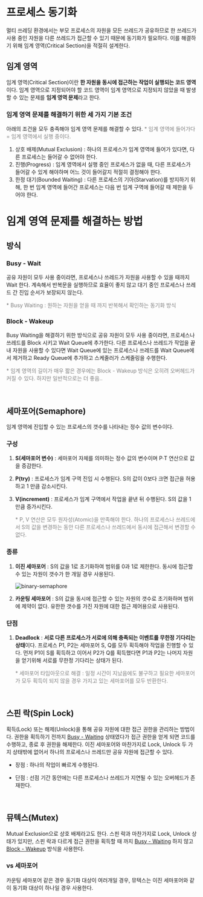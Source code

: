 # 프로세스 동기화

멀티 쓰레딩 환경에서는 부모 프로세스의 자원을 모든 쓰레드가 공유하므로 한 쓰레드가 사용 중인 자원을 다른 쓰레드가 접근할 수 있기 때문에 동기화가 필요하다. 이를 해결하기 위해 임계 영역(Critical Section)을 적절히 설계한다.

## 임계 영역

임계 영역(Critical Section)이란 **한 자원을 동시에 접근하는 작업이 실행되는 코드 영역**이다. 임계 영역으로 지정되어야 할 코드 영역이 임계 영역으로 지정되지 않았을 때 발생할 수 있는 문제를 **임계 영역 문제**라고 한다.

### 임계 영역 문제를 해결하기 위한 세 가지 기본 조건

아래의 조건을 모두 충족해야 임계 영역 문제를 해결할 수 있다. <span style="color:gray">* 임계 영역에 들어가다 = 임계 영역에서 실행 중이다.</span>

1. 상호 배제(Mutual Exclusion) : 하나의 프로세스가 임계 영역에 들어가 있다면, 다른 프로세스는 들어갈 수 없어야 한다.
2. 진행(Progress) : 임계 영역에서 실행 중인 프로세스가 없을 때, 다른 프로세스가 들어갈 수 있게 해야하며 어느 것이 들어갈지 적절히 결정해야 한다.
3. 한정 대기(Bounded Waiting) : 다른 프로세스의 기아(Starvation)를 방지하기 위해, 한 번 임계 영역에 들어간 프로세스는 다음 번 임계 구역에 들어갈 때 제한을 두어야 한다.

# 임계 영역 문제를 해결하는 방법

## 방식

### **Busy - Wait**

공유 자원이 모두 사용 중이라면, 프로세스나 쓰레드가 자원을 사용할 수 있을 때까지 Wait 한다. 계속해서 반복문을 실행하므로 효율이 좋지 않고 대기 중인 프로세스나 쓰레드 간 진입 순서가 보장되지 않는다.

<span style="color:gray">* Busy Waiting : 원하는 자원을 얻을 때 까지 반복해서 확인하는 동기화 방식</span>

### **Block - Wakeup**

Busy Waiting을 해결하기 위한 방식으로 공유 자원이 모두 사용 중이라면, 프로세스나 쓰레드를 Block 시키고 Wait Queue에 추가한다. 다른 프로세스나 쓰레드가 작업을 끝내 자원을 사용할 수 있다면 Wait Queue에 있는 프로세스나 쓰레드를 Wait Queue에서 제거하고 Ready Queue에 추가하고 스케줄러가 스케줄링을 수행한다.

<span style="color:gray">* 임계 영역의 길이가 매우 짧은 경우에는 Block - Wakeup 방식은 오히려 오버헤드가 커질 수 있다. 하지만 일반적으로는 더 좋음..</span>

&nbsp;
## **세마포어(Semaphore)**

임계 영역에 진입할 수 있는 프로세스의 갯수를 나타내는 정수 값의 변수이다.

### **구성**

1. **S(세마포어 변수)** : 세마포어 자체를 의미하는 정수 값의 변수이며 P∙T 연산으로 값을 증감한다.
2. **P(try)** : 프로세스가 임계 구역 진입 시 수행된다. S의 값이 0보다 크면 접근을 허용하고 1 만큼 감소시킨다.
3. **V(increment)** : 프로세스가 임계 구역에서 작업을 끝낸 뒤 수행된다. S의 값을 1 만큼 증가시킨다.

    <span style="color:gray">* P, V 연산은 모두 원자성(Atomic)을 만족해야 한다. 하나의 프로세스나 쓰레드에서 S의 값을 변경하는 동안 다른 프로세스나 쓰레드에서 동시에 접근해서 변경할 수 없다.</span>

### **종류**

1. **이진 세마포어** : S의 값을 1로 초기화하여 범위를 0과 1로 제한한다. 동시에 접근할 수 있는 자원이 갯수가 한 개일 경우 사용된다.
    
    ![binary-semaphore](https://user-images.githubusercontent.com/61190690/166910108-aed3d133-05cd-41a6-b681-7b637484342e.png)
    
2. **카운팅 세마포어** : S의 값을 동시에 접근할 수 있는 자원의 갯수로 초기화하며 범위에 제약이 없다. 유한한 갯수를 가진 자원에 대한 접근 제어용으로 사용된다.

### **단점**

1. **Deadlock** : **서로 다른 프로세스가 서로에 의해 충족되는 이벤트를 무한정 기다리는 상태**이다. 프로세스 P1, P2는 세마포어 S, Q를 모두 획득해야 작업을 진행할 수 있다. 먼저 P1이 S를 획득하고 이어서 P2가 Q를 획득했다면 P1과 P2는 나머지 자원을 얻기위해 서로를 무한정 기다리는 상태가 된다.
    
    <span style="color:gray">* 세마포어 타임아웃으로 해결 : 일정 시간이 지났음에도 불구하고 필요한 세마포어가 모두 획득이 되지 않을 경우 가지고 있는 세마포어를 모두 반환한다.</span>

&nbsp;
## 스핀 락(Spin Lock)

획득(Lock) 또는 해제(Unlock)을 통해 공유 자원에 대한 접근 권한을 관리하는 방법이다. 권한을 획득하기 전까지 [Busy - Waiting](%E1%84%91%E1%85%B3%E1%84%85%E1%85%A9%E1%84%89%E1%85%A6%E1%84%89%E1%85%B3%20%E1%84%83%E1%85%A9%E1%86%BC%E1%84%80%E1%85%B5%E1%84%92%E1%85%AA%2072b460343b054dbbb32d5e9999fe172e.md) 상태였다가 접근 권한을 얻게 되면 코드를 수행하고, 종료 후 권한을 해제한다. 이진 세마포어와 마찬가지로 Lock, Unlock 두 가지 상태밖에 없어서 하나의 프로세스나 쓰레드만 공유 자원에 접근할 수 있다.

- 장점 : 하나의 작업이 빠르게 수행된다.

- 단점 : 선점 기간 동안에는 다른 프로세스나 쓰레드가 지연될 수 있는 오버헤드가 존재한다.

&nbsp;
## 뮤텍스(Mutex)

Mutual Exclusion으로 상호 배제라고도 한다. 스핀 락과 마찬가지로 Lock, Unlock 상태가 있지만, 스핀 락과 다르게 접근 권한을 획득할 때 까지 [Busy - Waiting](%E1%84%91%E1%85%B3%E1%84%85%E1%85%A9%E1%84%89%E1%85%A6%E1%84%89%E1%85%B3%20%E1%84%83%E1%85%A9%E1%86%BC%E1%84%80%E1%85%B5%E1%84%92%E1%85%AA%2072b460343b054dbbb32d5e9999fe172e.md) 하지 않고 [Block - Wakeup](%E1%84%91%E1%85%B3%E1%84%85%E1%85%A9%E1%84%89%E1%85%A6%E1%84%89%E1%85%B3%20%E1%84%83%E1%85%A9%E1%86%BC%E1%84%80%E1%85%B5%E1%84%92%E1%85%AA%2072b460343b054dbbb32d5e9999fe172e.md) 방식을 사용한다.

### vs 세마포어

카운팅 세마포어 같은 경우 동기화 대상이 여러개일 경우, 뮤텍스는 이진 세마포어와 같이 동기화 대상이 하나일 경우 사용한다.